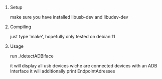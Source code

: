 1. Setup

	make sure you have installed libusb-dev and libudev-dev
	
2. Compiling

	just type 'make', hopefully
	only tested on debian 11

3. Usage

	run ./detectADBiface

	it will display all usb devices wiche are connected
	devices with an ADB Interface it will additionally print EndpointAdresses
